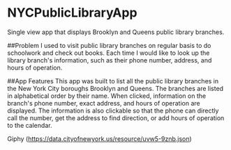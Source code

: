 # NYCPublicLibraryApp
Single view app that displays Brooklyn and Queens public library branches.

##Problem
I used to visit public library branches on regular basis to do schoolwork and check out books. Each time I would like to look up the library branch's information, such as their phone number, address, and hours of operation. 

##App Features
This app was built to list all the public library branches in the New York City boroughs Brooklyn and Queens.  The branches are listed in alphabetical order by their name.  When clicked, information on the branch's phone number, exact address, and hours of operation are displayed. The information is also clickable so that the phone can directly call the number, get the address to find direction, or add hours of operation to the calendar. 

Giphy (https://data.cityofnewyork.us/resource/uvw5-9znb.json)
